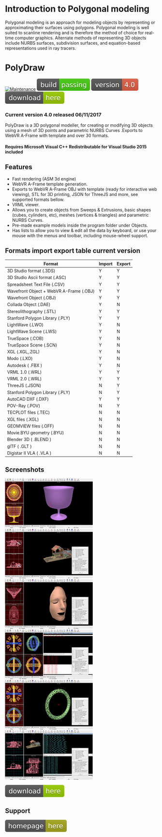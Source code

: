 # Introduction to Polygonal modeling 

Polygonal modeling is an approach for modeling objects by representing or approximating their surfaces using polygons. Polygonal modeling is well suited to scanline rendering and is therefore the method of choice for real-time computer graphics. Alternate methods of representing 3D objects include NURBS surfaces, subdivision surfaces, and equation-based representations used in ray tracers.

# PolyDraw

[![Maintenance](https://img.shields.io/maintenance/yes/2017.svg)]()  [![Travis](/images/rust.svg)]()  [![You can download here.](/images/version-4.0-red.svg)](https://dl.orangedox.com/YYR2ih46hcVPtlG8lq?dl=1) [![You can download here.](/images/download-here-green.svg)](https://dl.orangedox.com/YYR2ih46hcVPtlG8lq?dl=1) 

### Current version 4.0 released 06/11/2017

PolyDraw is a 3D polygonal modeller, for creating or modifying 3D objects using a mesh of 3D points and parametric NURBS Curves .Exports to WebVR A-Frame with template and over 30 formats.

#### Requires Microsoft Visual C++ Redistributable for Visual Studio 2015 included

## Features 

* Fast rendering (ASM 3d engine)
* WebVR A-Frame template generation.
* Exports to WebVR A-Frame OBJ with template (ready for interactive web viewing), STL for 3D printing, JSON for ThreeJS and more, see supported formats bellow.
* VRML viewer.
* Allows you to create objects from Sweeps & Extrusions, basic shapes (cubes, cylinders, etc), meshes (vertices & triangles) and parametric NURBS Curves.
* Pre-made example models inside the program folder under Objects. 
* Has lists to allow you to view & edit all the data by keyboard, or use your mouse with the menus and toolbar, including mouse-wheel support.

## Formats import export table current version

|Format  | Import | Export |
| ------------- | ------------- | ------------- |
| 3D Studio format  (.3DS) | Y | Y |
| 3D Studio Ascii format (.ASC)  | Y  | Y |
| Spreadsheet Text File (.CSV) | Y  | Y |
| Wavefront Object + WebVR A-Frame (.OBJ)  | Y  | Y |
| Wavefront Object (.OBJ)  | Y  | Y |
| Collada Object (.DAE)  | Y  | N |
| Stereolithography (.STL)  | Y  | Y |
| Stanford Polygon Library (.PLY)  | Y  | Y |
| LightWave (.LWO)  | Y  | N |
| LightWave Scene (.LWS)  | Y  | N |
| TrueSpace (.COB)  | Y  | N |
| TrueSpace Scene (.SCN)  | Y  | N |
| XGL (.XGL,.ZGL)  | Y  | N |
| Modo (.LXO)  | Y  | N |
| Autodesk  ( .FBX )  | Y  | N |
| VRML 1.0 (.WRL)  | Y  | Y |
| VRML 2.0 (.WRL)  | Y  | Y |
| ThreeJS (.JSON)  | N  | Y |
| Stanford Polygon Library (.PLY) | N  | Y |
| AutoCAD DXF (.DXF) | Y  | Y |
| POV-Ray (.POV) | N  | Y |
| TECPLOT files (.TEC) | N  | N |
| XGL files (.XGL) | N  | N |
| GEOMVIEW files (.OFF) | N  | N |
| Movie.BYU geometry (.BYU) | N  | N |
| Blender 3D ( .BLEND ) | N  | N |
| glTF  ( .GLT ) | N  | N |
| Digistar II VLA  ( .VLA )  | N  | N |

## Screenshots
![PolyDraw](/images/07.png)![PolyDraw](/images/02.png)![PolyDraw](/images/03.png)
![PolyDraw](/images/04.png)![PolyDraw](/images/05.png)![PolyDraw](/images/06.png)

[![You can download here.](/images/download-here-green.svg)](https://dl.orangedox.com/YYR2ih46hcVPtlG8lq?dl=1)

## Support

[![Visit homepage.](/images/homepage-here-yellowgreen.svg)](https://www.facebook.com/www.ptsource.eu/)
